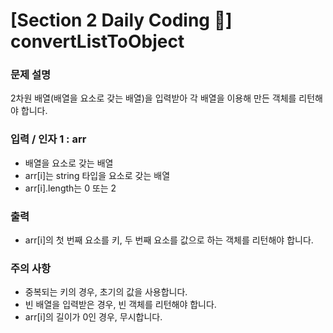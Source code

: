 # [Section 2 Daily Coding 🌟] convertListToObject

### 문제 설명

<p>2차원 배열(배열을 요소로 갖는 배열)을 입력받아 각 배열을 이용해 만든 객체를 리턴해야 합니다.</p>

### 입력 / 인자 1 : arr

 <ul>
    <li>배열을 요소로 갖는 배열</li>
    <li>arr[i]는 string 타입을 요소로 갖는 배열</li>
    <li>arr[i].length는 0 또는 2</li>
 </ul>

### 출력

 <ul>
    <li>arr[i]의 첫 번째 요소를 키, 두 번째 요소를 값으로 하는 객체를 리턴해야 합니다.</li>
 </ul>

### 주의 사항

 <ul>
    <li>중복되는 키의 경우, 초기의 값을 사용합니다.</li>
    <li>빈 배열을 입력받은 경우, 빈 객체를 리턴해야 합니다.</li>
    <li>arr[i]의 길이가 0인 경우, 무시합니다.</li>
 </ul>
